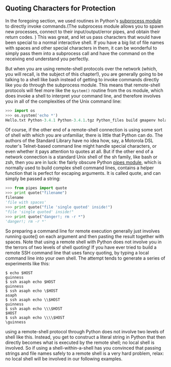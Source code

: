 ## Quoting Characters for Protection

In the foregoing section, we used routines in Python's [subprocess module](https://docs.python.org/2/library/subprocess.html?highlight=subprocess#subprocess) to directly invoke commands.(The subprocess module allows you to spawn new processes, connect to their input/output/error pipes, and obtain their return codes. )
This was great, and let us pass characters that would have been special to a normal interactive shell. If
you have a big list of file names with spaces and other special characters in them, it can be wonderful to
simply pass them into a subprocess call and have the command on the receiving end understand you
perfectly.

But when you are using remote-shell protocols over the network (which, you will recall, is the
subject of this chapter!), you are generally going to be talking to a shell like bash instead of getting to
invoke commands directly like you do through the subprocess module. This means that remote-shell
protocols will feel more like the s`ystem()` routine from the os module, which does invoke a shell to
interpret your command line, and therefore involves you in all of the complexities of the Unix command
line:
```python
>>> import os
>>> os.system('echo *')
Hello.txt Python-3.4.1 Python-3.4.1.tgz Python_files build gmapenv hola.txt otro text.txt virtualenv-1.11.6 virtualenv-1.11.6.tar.gz
```
Of course, if the other end of a remote-shell connection is using some sort of shell with which you
are unfamiliar, there is little that Python can do. The authors of the Standard Library have no idea how,
say, a Motorola DSL router's Telnet-based command line might handle special characters, or even
whether it pays attention to quotes at all.
But if the other end of a network connection is a standard Unix shell of the sh family, like bash or
zsh, then you are in luck: the fairly obscure Python [pipes module](https://docs.python.org/2/library/pipes.html?highlight=pipes#pipes), which is normally used to build
complex shell command lines, contains a helper function that is perfect for escaping arguments. It is
called quote, and can simply be passed a string:
```python
>>> from pipes import quote
>>> print quote("filename")
filename
'file with spaces'
>>> print quote("file 'single quoted' inside!")
"file 'single quoted' inside!"
>>> print quote("danger!; rm -r *")
'danger!; rm -r *'
```
So preparing a command line for remote execution generally just involves running quote() on each
argument and then pasting the result together with spaces.
Note that using a remote shell with Python does not involve you in the terrors of two levels of shell
quoting! If you have ever tried to build a remote SSH command line that uses fancy quoting, by typing a
local command line into your own shell. The attempt tends to
generate a series of experiments like this:
```
$ echo $HOST
guinness
$ ssh asaph echo $HOST
guinness
$ ssh asaph echo \$HOST
asaph
$ ssh asaph echo \\$HOST
guinness
$ ssh asaph echo \\\$HOST
$HOST
$ ssh asaph echo \\\\$HOST
\guinness
```

using a remote-shell protocol through Python does not involve two levels of shell like
this. Instead, you get to construct a literal string in Python that then directly becomes what is executed
by the remote shell; no local shell is involved.
So if using a shell-within-a-shell has you convinced that passing strings and file names safely to a
remote shell is a very hard problem, relax: no local shell will be involved in our following examples.
